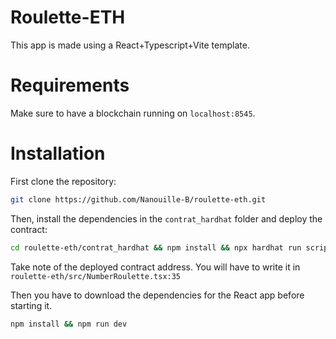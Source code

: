 # Roulette-ETH
This app is made using a React+Typescript+Vite template.

# Requirements

Make sure to have a blockchain running on `localhost:8545`.

# Installation

First clone the repository:
```bash
git clone https://github.com/Nanouille-B/roulette-eth.git
```

Then, install the dependencies in the `contrat_hardhat` folder and deploy the contract:
```bash
cd roulette-eth/contrat_hardhat && npm install && npx hardhat run scripts/deploy.js --network localhost && cd ..
```
Take note of the deployed contract address. You will have to write it in `roulette-eth/src/NumberRoulette.tsx:35`

Then you have to download the dependencies for the React app before starting it.
```bash
npm install && npm run dev
```
